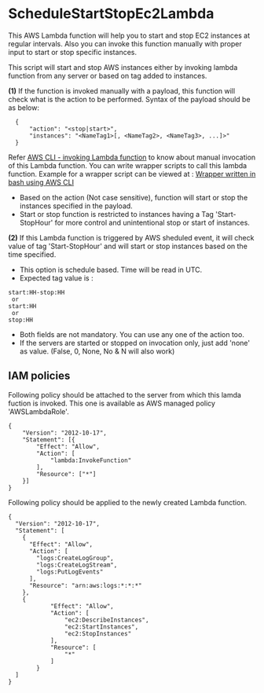 # ScheduleStartStopEc2Lambda
This AWS Lambda function will help you to start and stop EC2 instances at regular intervals. Also you can invoke this function manually with proper input to start or stop specific instances.


This script will start and stop AWS instances either by invoking lambda function from any server or based on tag added to instances.


**(1)** If the function is invoked manually with a payload, this function will check what is the action to be performed. Syntax of the  payload should be as below:
```
  {
      "action": "<stop|start>",
      "instances": "<NameTag1>[, <NameTag2>, <NameTag3>, ...]>"
  }
```
Refer [AWS CLI - invoking Lambda function]( http://docs.aws.amazon.com/lambda/latest/dg/with-userapp-walkthrough-custom-events-invoke.html) to know about manual invocation of this Lambda function. You can write wrapper scripts to call this lambda function. Example for a wrapper script can be viewed at : [Wrapper written in bash using AWS CLI](https://github.com/bijohnvincent/cmapi_clusterstartstop/blob/master/startstopec2instances.sh) 


- Based on the action (Not case sensitive), function will start or stop the instances specified in the payload.
- Start or stop function is restricted to instances having a Tag 'Start-StopHour' for more control and unintentional stop or start of instances.

**(2)** If this Lambda function is triggered by AWS sheduled event, it will check value of tag 'Start-StopHour' and will start or stop instances based on the time specified.
- This option is schedule based. Time will be read in UTC.
- Expected tag value is : 
```
start:HH-stop:HH
 or
start:HH
 or
stop:HH
```
- Both fields are not mandatory. You can use any one of the action too.
- If the servers are started or stopped on invocation only, just add 'none' as value. (False, 0, None, No & N will also work)

## IAM policies
Following policy should be attached to the server from which this lamda fuction is invoked. This one is available as AWS managed policy 'AWSLambdaRole'.
```
{
    "Version": "2012-10-17",
    "Statement": [{
        "Effect": "Allow",
        "Action": [
            "lambda:InvokeFunction"
        ],
        "Resource": ["*"]
    }]
}
```


Following policy should be applied to the newly created Lambda function.
```
{
  "Version": "2012-10-17",
  "Statement": [
    {
      "Effect": "Allow",
      "Action": [
        "logs:CreateLogGroup",
        "logs:CreateLogStream",
        "logs:PutLogEvents"
      ],
      "Resource": "arn:aws:logs:*:*:*"
    },
    {
            "Effect": "Allow",
            "Action": [
                "ec2:DescribeInstances",
                "ec2:StartInstances",
                "ec2:StopInstances"
            ],
            "Resource": [
                "*"
            ]
        }
  ]
}
```

